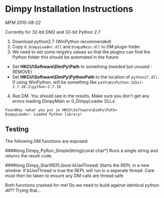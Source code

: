 Dimpy Installation Instructions
===============================
*MFM 2015-08-22*

Currently for 32-bit DM2 and 32-bit Python 2.7

1. Download python2.7 (WinPython recommended)
2. Copy `0_DimpyLoader.dll` and `DimpyMain.dll` to DM plugin folder
3. We need to set some reigstry values so that the plugins can find the Python folder
this should be automated in the future:
 
 - Set **HKCU\Software\DimPy\Path** to something (needed but unused - REMOVE)
 - Set **HKCU\Software\DimPy\PythonPath** to the location of `python27.dll`. 
   If using WinPython, will be something like `path\WinPython-32bit-2.7.10.2\python-2.7.10`
   
4. Run DM. You should see in the results. Make sure you don't get any errors loading DimpyMain or 0_DimpyLoader DLLs:
````
FoundKey <what you put in HKCU\Software\DimPy\Path>
DimpyLoader: Loaded Python library!
````

Testing
-------
The following DM functions are exposed:

####long Dimpy_PyRun_SimpleString(const char*)
Runs a single string and returns the result code.

####long Dimpy_StartREPL(bool bUseThread)
Starts the REPL in a new window. If bUseThread is true the REPL will 
run in a seperate thread. Care must then be taken to ensure any DM calls
are thread safe

Both functions crashed for me! Do we need to build against identical 
python dll?? Trying that...